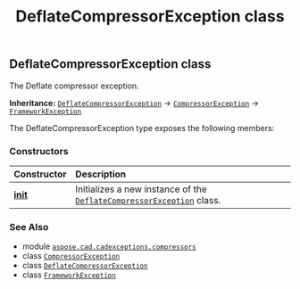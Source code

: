 ﻿---
title: DeflateCompressorException class
second_title: Aspose.CAD for Python via .NET API References
description: 
type: docs
weight: 10
url: /aspose.cad.cadexceptions.compressors/deflatecompressorexception/
is_root: false
---

## DeflateCompressorException class

The Deflate compressor exception.



**Inheritance:** [`DeflateCompressorException`](/cad/python-net/aspose.cad.cadexceptions.compressors/deflatecompressorexception) → 
[`CompressorException`](/cad/python-net/aspose.cad.cadexceptions/compressorexception) → 
[`FrameworkException`](/cad/python-net/aspose.cad.cadexceptions/frameworkexception)



The DeflateCompressorException type exposes the following members:

### Constructors
| Constructor | Description |
| :- | :- |
| [__init__](/cad/python-net/aspose.cad.cadexceptions.compressors/deflatecompressorexception/__init__/#str) | Initializes a new instance of the [`DeflateCompressorException`](/cad/python-net/aspose.cad.cadexceptions.compressors/deflatecompressorexception) class. |



### See Also
* module [`aspose.cad.cadexceptions.compressors`](..)
* class [`CompressorException`](/cad/python-net/aspose.cad.cadexceptions/compressorexception)
* class [`DeflateCompressorException`](/cad/python-net/aspose.cad.cadexceptions.compressors/deflatecompressorexception)
* class [`FrameworkException`](/cad/python-net/aspose.cad.cadexceptions/frameworkexception)
